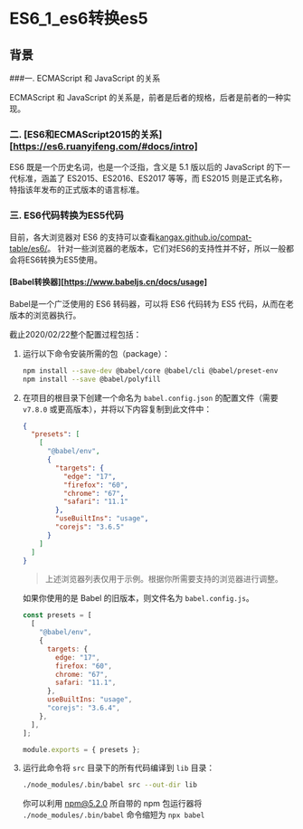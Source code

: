 # ES6_1_es6转换es5



## 背景



###一. ECMAScript 和 JavaScript 的关系

ECMAScript 和 JavaScript 的关系是，前者是后者的规格，后者是前者的一种实现。



### 二. [ES6和ECMAScript2015的关系][https://es6.ruanyifeng.com/#docs/intro]

ES6 既是一个历史名词，也是一个泛指，含义是 5.1 版以后的 JavaScript 的下一代标准，涵盖了 ES2015、ES2016、ES2017 等等，而 ES2015 则是正式名称，特指该年发布的正式版本的语言标准。



### 三. ES6代码转换为ES5代码

目前，各大浏览器对 ES6 的支持可以查看[kangax.github.io/compat-table/es6/](https://kangax.github.io/compat-table/es6/)。
针对一些浏览器的老版本，它们对ES6的支持性并不好，所以一般都会将ES6转换为ES5使用。

#### [Babel转换器][https://www.babeljs.cn/docs/usage]

Babel是一个广泛使用的 ES6 转码器，可以将 ES6 代码转为 ES5 代码，从而在老版本的浏览器执行。	

截止2020/02/22整个配置过程包括：

1. 运行以下命令安装所需的包（package）：

   ```sh
   npm install --save-dev @babel/core @babel/cli @babel/preset-env
   npm install --save @babel/polyfill
   ```

2. 在项目的根目录下创建一个命名为 `babel.config.json` 的配置文件（需要 `v7.8.0` 或更高版本），并将以下内容复制到此文件中：

   ```json
   {
     "presets": [
       [
         "@babel/env",
         {
           "targets": {
             "edge": "17",
             "firefox": "60",
             "chrome": "67",
             "safari": "11.1"
           },
           "useBuiltIns": "usage",
           "corejs": "3.6.5"
         }
       ]
     ]
   }
   ```

   > 上述浏览器列表仅用于示例。根据你所需要支持的浏览器进行调整。

   如果你使用的是 Babel 的旧版本，则文件名为 `babel.config.js`。

   ````javascript
   const presets = [
     [
       "@babel/env",
       {
         targets: {
           edge: "17",
           firefox: "60",
           chrome: "67",
           safari: "11.1",
         },
         useBuiltIns: "usage",
         "corejs": "3.6.4",
       },
     ],
   ];
   
   module.exports = { presets };
   ````

   

3. 运行此命令将 `src` 目录下的所有代码编译到 `lib` 目录：

   ````sh
   ./node_modules/.bin/babel src --out-dir lib
   ````

   你可以利用 npm@5.2.0 所自带的 npm 包运行器将 `./node_modules/.bin/babel` 命令缩短为 `npx babel`